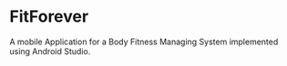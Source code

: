# FitForever
A mobile Application for a Body Fitness Managing System implemented using Android Studio. 
